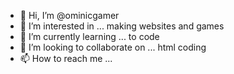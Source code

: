 - 👋 Hi, I’m @ominicgamer
- 👀 I’m interested in ... making websites and games
- 🌱 I’m currently learning ... to code
- 💞️ I’m looking to collaborate on ... html coding
- 📫 How to reach me ...

<!---
ominicgamer/ominicgamer is a ✨ special ✨ repository because its `README.md` (this file) appears on your GitHub profile.
You can click the Preview link to take a look at your changes.
--->
